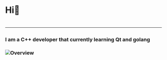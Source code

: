 <h1> Hi👋<h1>
<hr>
<h3>I am a C++ developer that currently learning Qt and golang<h3>

![Overview](https://github.com/QtEnjoyer/stats/blob/master/generated/overview.svg)

<!--
**QtEnjoyer/QtEnjoyer** is a ✨ _special_ ✨ repository because its `README.md` (this file) appears on your GitHub profile.

Here are some ideas to get you started:

- 🔭 I’m currently working on ...
- 🌱 I’m currently learning ...
- 👯 I’m looking to collaborate on ...
- 🤔 I’m looking for help with ...
- 💬 Ask me about ...
- 📫 How to reach me: ...
- 😄 Pronouns: ...
- ⚡ Fun fact: ...
-->
